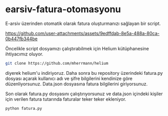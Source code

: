 # earsiv-fatura-otomasyonu
E-arsiv üzerinden otomatik olarak fatura oluşturmanızı sağlayan bir script.

https://github.com/user-attachments/assets/9edffdab-8e5a-488a-80ca-0b447fb344be

Öncelikle script dosyamızı çalıştırabilmek için Helium kütüphanesine ihtiyacımız oluyor.
```bash
git clone https://github.com/mherrmann/helium
```

diyerek helium'u indiriyoruz. Daha sonra bu repository üzerindeki fatura.py dosyası açarak kullanıcı adı ve şifre bilgilerini kendinize göre düzenliyorsunuz.
Data.json dosyasına fatura bilgilerini giriyorsunuz.

Son olarak fatura.py dosyasını çalıştırıyorsunuz ve data.json içindeki kişiler için verilen fatura tutarında faturalar teker teker ekleniyor.
```bash
python fatura.py
```



